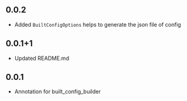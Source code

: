 ## 0.0.2

- Added `BuiltConfigOptions` helps to generate the json file of config

## 0.0.1+1

- Updated README.md

## 0.0.1

- Annotation for built_config_builder
